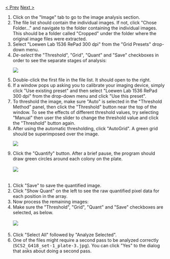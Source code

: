 [< Prev](Tutorial2.md) [Next >](Tutorial4.md)

  1. Click on the "Image" tab to go to the image analysis section.
  1. The file list should contain the individual images. If not, click "Chose Folder..." and navigate to the folder containing the individual images. This should be a folder called "Cropped" under the folder where the original image files were extracted.
  1. Select "Loewen Lab 1536 RePad 300 dpi" from the "Grid Presets" drop-down menu.
  1. _De-select_ the "Threshold", "Grid", "Quant" and "Save" checkboxes in order to see the separate stages of analysis:<p><img src='https://balony.googlecode.com/svn/wiki/autosettings-tut.png' /></p>
  1. Double-click the first file in the file list. It should open to the right.
  1. If a window pops up asking you to calibrate your imaging device, simply click "Use existing preset" and then select "Loewen Lab 1536 RePad 300 dpi" from the drop-down menu and click "Use this preset".
  1. To threshold the image, make sure "Auto" is selected in the "Threshold Method" panel, then click the "Threshold" button near the top of the window. To see the effects of different threshold values, try selecting "Manual" then user the slider to change the threshold value and click the "Threshold" button again.
  1. After using the automatic thresholding, click "AutoGrid". A green grid should be superimposed over the image.<p><img src='https://balony.googlecode.com/svn/wiki/gridded-tut.png' /></p>
  1. Click the "Quantify" button. After a brief pause, the program should draw green circles around each colony on the plate.<br><br><img src='https://balony.googlecode.com/svn/wiki/image-quant-web.png' /><br><br>
<ol><li>Click "Save" to save the quantified image.<br>
</li><li>Click "Show Quant" on the left to see the raw quantified pixel data for each position in the array.<br>
</li><li>Now process the remaining images:<br>
</li><li>Make sure the "Threshold", "Grid", "Quant" and "Save" checkboxes are selected, as below.<br><br><img src='https://balony.googlecode.com/svn/wiki/image-web.png' /><br><br>
</li><li>Click "Select All" followed by "Analyze Selected".<br>
</li><li>One of the files might require a second pass to be analyzed correctly (<tt>SCS2_G418_set-1_plate-3.jpg</tt>). You can click "Yes" to the dialog that asks about doing a second pass.